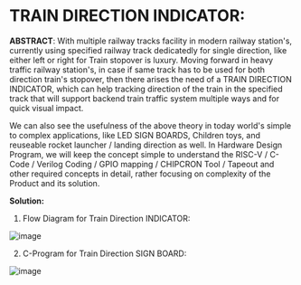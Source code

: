 # TRAIN DIRECTION INDICATOR:

**ABSTRACT**: With multiple railway tracks facility in modern railway station's, currently using specified railway track dedicatedly for single direction, like either left or right for Train stopover is luxury. Moving forward in heavy traffic railway station's, in case if same track has to be used for both direction train's stopover, then there arises the need of a TRAIN DIRECTION INDICATOR, which can help tracking direction of the train in the specified track that will support backend train traffic system multiple ways and for quick visual impact.

We can also see the usefulness of the above theory in today world's simple to complex applications, like LED SIGN BOARDS, Children toys, and reuseable rocket launcher / landing direction as well. In Hardware Design Program, we will keep the concept simple to understand the RISC-V / C-Code / Verilog Coding / GPIO mapping / CHIPCRON Tool / Tapeout and other required concepts in detail, rather focusing on complexity of the Product and its solution.

**Solution:**

1. Flow Diagram for Train Direction INDICATOR:

![image](https://github.com/pavankumarka/RISCV-Hardware_Design_Program_by_VSD/assets/22821014/878f1c42-6fb2-4015-9376-b01b82b4140f)


2. C-Program for Train Direction SIGN BOARD:

![image](https://github.com/pavankumarka/RISCV-Hardware_Design_Program_by_VSD/assets/22821014/69b97990-cfbd-4ede-a36a-c4367631bcb2)



